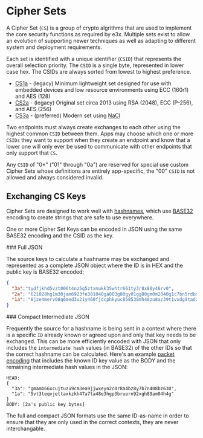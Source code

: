 Cipher Sets
===========

A Cipher Set (`CS`) is a group of crypto algrithms that are used to implement the core security functions as required by e3x.  Multiple sets exist to allow an evolution of supporting newer techniques as well as adapting to different system and deployment requirements.

Each set is identified with a unique identifier (`CSID`) that represents the overall selection priority. The `CSID` is a single byte, represented in lower case hex. The CSIDs are always sorted from lowest to highest preference.

* [CS1a](cs/1a.md) - (legacy) Minimum lightweight set designed for use with embedded devices and low resource environments using ECC (160r1) and AES (128)
* [CS2a](cs/2a.md) - (legacy) Original set circa 2013 using RSA (2048), ECC (P-256), and AES (256)
* [CS3a](cs/3a.md) - (preferred) Modern set using [NaCl](http://nacl.cr.yp.to/)


Two endpoints must always create exchanges to each other using the highest common `CSID` between them.  Apps may choose which one or more `CSIDs` they want to support when they create an endpoint and know that a lower one will only ever be used to communicate with other endpoints that only support that `CS`.

Any `CSID` of "0*" ("01" through "0a") are reserved for special use custom Cipher Sets whose definitions are entirely app-specific, the "00" `CSID` is not allowed and always considered invalid.

## Exchanging CS Keys

Cipher Sets are designed to work well with [hashnames](../../hashname/), which use [BASE32](http://tools.ietf.org/html/rfc4648) encoding to create strings that are safe to use everywhere.

One or more Cipher Set Keys can be encoded in JSON using the same BASE32 encoding and the CSID as the key.

<a name="json" />
### Full JSON

The source keys to calculate a hashname may be exchanged and represented as a complete JSON object where the ID is in HEX and the public key is BASE32 encoded:

```json
{
  "3a":"tydfjkhd5vzt006t4nz5g5ztxmukk35whtr661ty3r8x80y46rv0",
  "2a": "621028hg1m30jam6923fe381040ga003g80gy01gg80gm0m2040g1c7bn5rdbmctf9qf56xvjf7d0faygd350fgpwy9baqg9e6ffhmmd2z0dytj6m6yn4cud1ny2nbv4qt7mn0fcper50zv4g1kavyv7mxm4tc06xhq33n8mzn80c6y6knyntvxfcnh1k9aftvrrb43b3vrh7eed3h117z4rqcruj3c38nyj6mdaudgdz6eph2wb2zzjf9h1c0tz9np4nbpvj42m5k192gqb36cgzvhchmzr3d4xutv3knw31h9g28bfbaawdexzrtc1cjdpx7yz6x9v2wjjhhettq1ehm457vf1r1kuqmynyvfkr5hhv3vf3dmwqxh03kruk0y2zve3h39a9d748raemkjg02avxcm3ktrd1jaxnbcup69m1u0e9kuq3mffj0g0cq3rqyjqyr2491820c0g008",
  "1a": "8jze4merv08q6med3u21y460fjdcphkyuc858538mh48zu8az39t1vxdg9tadzun"
}
```

<a name="compact" />
### Compact Intermediate JSON

Frequently the source for a hashname is being sent in a context where there is a specific `ID` already known or agreed upon and only that key needs to be exchanged.  This can be more efficiently encoded with JSON that only includes the `intermediate hash` values (in BASE32) of the other IDs so that the correct hashname can be calculated.  Here's an example [packet encoding](../lob/) that includes the known ID key value as the BODY and the remaining intermediate hash values in the JSON:

```
HEAD:
{
  "3a": "gmamb66xcujtuzu9cm3ea9jjwxeyn2c0r8a4bz8y7b7n408bz630",
  "1a": "5vt3teqvjettaxkzkh47a7ta48e3hgp3bruern92xgh89am04h4g"
}
BODY: [2a's public key bytes]
```

The full and compact JSON formats use the same ID-as-name in order to ensure that they are only used in the correct contexts, they are never interchangable.